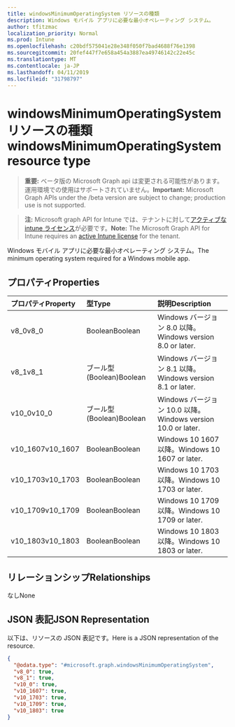 ```yaml
---
title: windowsMinimumOperatingSystem リソースの種類
description: Windows モバイル アプリに必要な最小オペレーティング システム。
author: tfitzmac
localization_priority: Normal
ms.prod: Intune
ms.openlocfilehash: c20bdf575041e28e348f050f7bad4688f76e1398
ms.sourcegitcommit: 20fef447f7e658a454a3887ea49746142c22e45c
ms.translationtype: MT
ms.contentlocale: ja-JP
ms.lasthandoff: 04/11/2019
ms.locfileid: "31798797"
---
```

# <a name="windowsminimumoperatingsystem-resource-type"></a><span data-ttu-id="2bee8-103">windowsMinimumOperatingSystem リソースの種類</span><span class="sxs-lookup"><span data-stu-id="2bee8-103">windowsMinimumOperatingSystem resource type</span></span>

> <span data-ttu-id="2bee8-104">**重要:** ベータ版の Microsoft Graph api は変更される可能性があります。運用環境での使用はサポートされていません。</span><span class="sxs-lookup"><span data-stu-id="2bee8-104">**Important:** Microsoft Graph APIs under the /beta version are subject to change; production use is not supported.</span></span>

> <span data-ttu-id="2bee8-105">**注:** Microsoft graph API for Intune では、テナントに対して[アクティブな intune ライセンス](https://go.microsoft.com/fwlink/?linkid=839381)が必要です。</span><span class="sxs-lookup"><span data-stu-id="2bee8-105">**Note:** The Microsoft Graph API for Intune requires an [active Intune license](https://go.microsoft.com/fwlink/?linkid=839381) for the tenant.</span></span>

<span data-ttu-id="2bee8-106">Windows モバイル アプリに必要な最小オペレーティング システム。</span><span class="sxs-lookup"><span data-stu-id="2bee8-106">The minimum operating system required for a Windows mobile app.</span></span>

## <a name="properties"></a><span data-ttu-id="2bee8-107">プロパティ</span><span class="sxs-lookup"><span data-stu-id="2bee8-107">Properties</span></span>
|<span data-ttu-id="2bee8-108">プロパティ</span><span class="sxs-lookup"><span data-stu-id="2bee8-108">Property</span></span>|<span data-ttu-id="2bee8-109">型</span><span class="sxs-lookup"><span data-stu-id="2bee8-109">Type</span></span>|<span data-ttu-id="2bee8-110">説明</span><span class="sxs-lookup"><span data-stu-id="2bee8-110">Description</span></span>|
|:---|:---|:---|
|<span data-ttu-id="2bee8-111">v8_0</span><span class="sxs-lookup"><span data-stu-id="2bee8-111">v8_0</span></span>|<span data-ttu-id="2bee8-112">Boolean</span><span class="sxs-lookup"><span data-stu-id="2bee8-112">Boolean</span></span>|<span data-ttu-id="2bee8-113">Windows バージョン 8.0 以降。</span><span class="sxs-lookup"><span data-stu-id="2bee8-113">Windows version 8.0 or later.</span></span>|
|<span data-ttu-id="2bee8-114">v8_1</span><span class="sxs-lookup"><span data-stu-id="2bee8-114">v8_1</span></span>|<span data-ttu-id="2bee8-115">ブール型 (Boolean)</span><span class="sxs-lookup"><span data-stu-id="2bee8-115">Boolean</span></span>|<span data-ttu-id="2bee8-116">Windows バージョン 8.1 以降。</span><span class="sxs-lookup"><span data-stu-id="2bee8-116">Windows version 8.1 or later.</span></span>|
|<span data-ttu-id="2bee8-117">v10_0</span><span class="sxs-lookup"><span data-stu-id="2bee8-117">v10_0</span></span>|<span data-ttu-id="2bee8-118">ブール型 (Boolean)</span><span class="sxs-lookup"><span data-stu-id="2bee8-118">Boolean</span></span>|<span data-ttu-id="2bee8-119">Windows バージョン 10.0 以降。</span><span class="sxs-lookup"><span data-stu-id="2bee8-119">Windows version 10.0 or later.</span></span>|
|<span data-ttu-id="2bee8-120">v10_1607</span><span class="sxs-lookup"><span data-stu-id="2bee8-120">v10_1607</span></span>|<span data-ttu-id="2bee8-121">Boolean</span><span class="sxs-lookup"><span data-stu-id="2bee8-121">Boolean</span></span>|<span data-ttu-id="2bee8-122">Windows 10 1607 以降。</span><span class="sxs-lookup"><span data-stu-id="2bee8-122">Windows 10 1607 or later.</span></span>|
|<span data-ttu-id="2bee8-123">v10_1703</span><span class="sxs-lookup"><span data-stu-id="2bee8-123">v10_1703</span></span>|<span data-ttu-id="2bee8-124">Boolean</span><span class="sxs-lookup"><span data-stu-id="2bee8-124">Boolean</span></span>|<span data-ttu-id="2bee8-125">Windows 10 1703 以降。</span><span class="sxs-lookup"><span data-stu-id="2bee8-125">Windows 10 1703 or later.</span></span>|
|<span data-ttu-id="2bee8-126">v10_1709</span><span class="sxs-lookup"><span data-stu-id="2bee8-126">v10_1709</span></span>|<span data-ttu-id="2bee8-127">Boolean</span><span class="sxs-lookup"><span data-stu-id="2bee8-127">Boolean</span></span>|<span data-ttu-id="2bee8-128">Windows 10 1709 以降。</span><span class="sxs-lookup"><span data-stu-id="2bee8-128">Windows 10 1709 or later.</span></span>|
|<span data-ttu-id="2bee8-129">v10_1803</span><span class="sxs-lookup"><span data-stu-id="2bee8-129">v10_1803</span></span>|<span data-ttu-id="2bee8-130">Boolean</span><span class="sxs-lookup"><span data-stu-id="2bee8-130">Boolean</span></span>|<span data-ttu-id="2bee8-131">Windows 10 1803 以降。</span><span class="sxs-lookup"><span data-stu-id="2bee8-131">Windows 10 1803 or later.</span></span>|

## <a name="relationships"></a><span data-ttu-id="2bee8-132">リレーションシップ</span><span class="sxs-lookup"><span data-stu-id="2bee8-132">Relationships</span></span>
<span data-ttu-id="2bee8-133">なし</span><span class="sxs-lookup"><span data-stu-id="2bee8-133">None</span></span>

## <a name="json-representation"></a><span data-ttu-id="2bee8-134">JSON 表記</span><span class="sxs-lookup"><span data-stu-id="2bee8-134">JSON Representation</span></span>
<span data-ttu-id="2bee8-135">以下は、リソースの JSON 表記です。</span><span class="sxs-lookup"><span data-stu-id="2bee8-135">Here is a JSON representation of the resource.</span></span>
<!-- {
  "blockType": "resource",
  "@odata.type": "microsoft.graph.windowsMinimumOperatingSystem"
}
-->
``` json
{
  "@odata.type": "#microsoft.graph.windowsMinimumOperatingSystem",
  "v8_0": true,
  "v8_1": true,
  "v10_0": true,
  "v10_1607": true,
  "v10_1703": true,
  "v10_1709": true,
  "v10_1803": true
}
```





